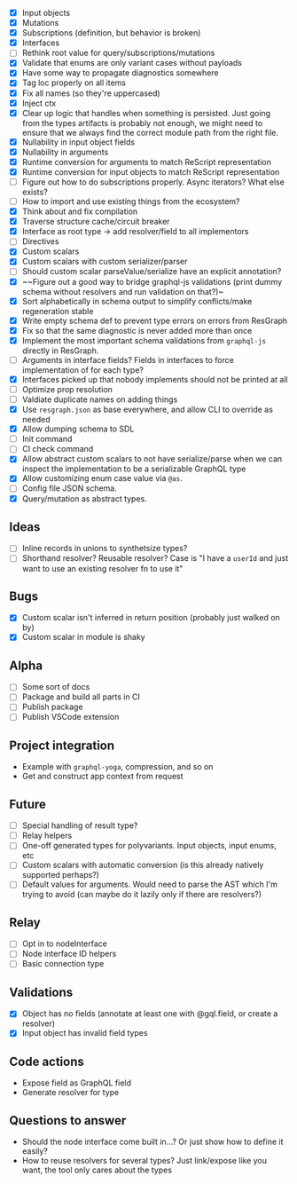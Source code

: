 - [x] Input objects
- [x] Mutations
- [x] Subscriptions (definition, but behavior is broken)
- [x] Interfaces
- [ ] Rethink root value for query/subscriptions/mutations
- [x] Validate that enums are only variant cases without payloads
- [x] Have some way to propagate diagnostics somewhere
- [x] Tag loc properly on all items
- [x] Fix all names (so they're uppercased)
- [x] Inject ctx
- [x] Clear up logic that handles when something is persisted. Just going from the types artifacts is probably not enough, we might need to ensure that we always find the correct module path from the right file.
- [x] Nullability in input object fields
- [x] Nullability in arguments
- [x] Runtime conversion for arguments to match ReScript representation
- [x] Runtime conversion for input objects to match ReScript representation
- [ ] Figure out how to do subscriptions properly. Async iterators? What else exists?
- [ ] How to import and use existing things from the ecosystem?
- [x] Think about and fix compilation
- [x] Traverse structure cache/circuit breaker
- [x] Interface as root type -> add resolver/field to all implementors
- [ ] Directives
- [x] Custom scalars
- [x] Custom scalars with custom serializer/parser
- [ ] Should custom scalar parseValue/serialize have an explicit annotation?
- [x] ~~Figure out a good way to bridge graphql-js validations (print dummy schema without resolvers and run validation on that?)~
- [x] Sort alphabetically in schema output to simplify conflicts/make regeneration stable
- [x] Write empty schema def to prevent type errors on errors from ResGraph
- [x] Fix so that the same diagnostic is never added more than once
- [x] Implement the most important schema validations from `graphql-js` directly in ResGraph.
- [ ] Arguments in interface fields? Fields in interfaces to force implementation of for each type?
- [x] Interfaces picked up that nobody implements should not be printed at all
- [ ] Optimize prop resolution
- [ ] Valdiate duplicate names on adding things
- [x] Use `resgraph.json` as base everywhere, and allow CLI to override as needed
- [x] Allow dumping schema to SDL
- [ ] Init command
- [ ] CI check command
- [x] Allow abstract custom scalars to not have serialize/parse when we can inspect the implementation to be a serializable GraphQL type
- [x] Allow customizing enum case value via `@as`.
- [ ] Config file JSON schema.
- [x] Query/mutation as abstract types.

## Ideas

- [ ] Inline records in unions to synthetsize types?
- [ ] Shorthand resolver? Reusable resolver? Case is "I have a `userId` and just want to use an existing resolver fn to use it"

## Bugs

- [x] Custom scalar isn't inferred in return position (probably just walked on by)
- [x] Custom scalar in module is shaky

## Alpha

- [ ] Some sort of docs
- [ ] Package and build all parts in CI
- [ ] Publish package
- [ ] Publish VSCode extension

## Project integration

- Example with `graphql-yoga`, compression, and so on
- Get and construct app context from request

## Future

- [ ] Special handling of result type?
- [ ] Relay helpers
- [ ] One-off generated types for polyvariants. Input objects, input enums, etc
- [ ] Custom scalars with automatic conversion (is this already natively supported perhaps?)
- [ ] Default values for arguments. Would need to parse the AST which I'm trying to avoid (can maybe do it lazily only if there are resolvers?)

## Relay

- [ ] Opt in to nodeInterface
- [ ] Node interface ID helpers
- [ ] Basic connection type

## Validations

- [x] Object has no fields (annotate at least one with @gql.field, or create a resolver)
- [x] Input object has invalid field types

## Code actions

- Expose field as GraphQL field
- Generate resolver for type

## Questions to answer

- Should the node interface come built in...? Or just show how to define it easily?
- How to reuse resolvers for several types? Just link/expose like you want, the tool only cares about the types
